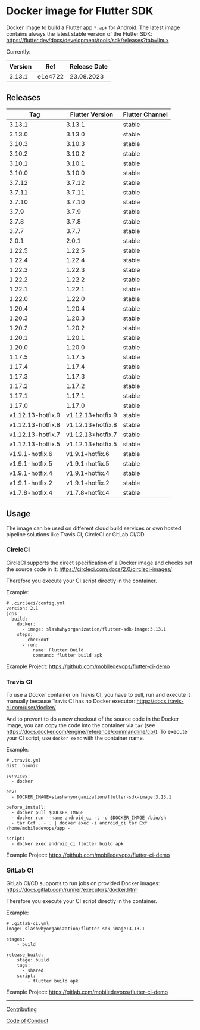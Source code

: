 # Docker image for Flutter SDK

Docker image to build a Flutter app `*.apk` for Android. The latest image contains always the latest stable version of the Flutter SDK: https://flutter.dev/docs/development/tools/sdk/releases?tab=linux

Currently:

| Version | Ref     | Release Date |
| ------- | ------- | ------------ |
| 3.13.1  | e1e4722 | 23.08.2023   |

## Releases

| Tag               | Flutter Version   | Flutter Channel |
| ----------------- | ----------------- | --------------- |
| 3.13.1            | 3.13.1            | stable          |
| 3.13.0            | 3.13.0            | stable          |
| 3.10.3            | 3.10.3            | stable          |
| 3.10.2            | 3.10.2            | stable          |
| 3.10.1            | 3.10.1            | stable          |
| 3.10.0            | 3.10.0            | stable          |
| 3.7.12            | 3.7.12            | stable          |
| 3.7.11            | 3.7.11            | stable          |
| 3.7.10            | 3.7.10            | stable          |
| 3.7.9             | 3.7.9             | stable          |
| 3.7.8             | 3.7.8             | stable          |
| 3.7.7             | 3.7.7             | stable          |
| 2.0.1             | 2.0.1             | stable          |
| 1.22.5            | 1.22.5            | stable          |
| 1.22.4            | 1.22.4            | stable          |
| 1.22.3            | 1.22.3            | stable          |
| 1.22.2            | 1.22.2            | stable          |
| 1.22.1            | 1.22.1            | stable          |
| 1.22.0            | 1.22.0            | stable          |
| 1.20.4            | 1.20.4            | stable          |
| 1.20.3            | 1.20.3            | stable          |
| 1.20.2            | 1.20.2            | stable          |
| 1.20.1            | 1.20.1            | stable          |
| 1.20.0            | 1.20.0            | stable          |
| 1.17.5            | 1.17.5            | stable          |
| 1.17.4            | 1.17.4            | stable          |
| 1.17.3            | 1.17.3            | stable          |
| 1.17.2            | 1.17.2            | stable          |
| 1.17.1            | 1.17.1            | stable          |
| 1.17.0            | 1.17.0            | stable          |
| v1.12.13-hotfix.9 | v1.12.13+hotfix.9 | stable          |
| v1.12.13-hotfix.8 | v1.12.13+hotfix.8 | stable          |
| v1.12.13-hotfix.7 | v1.12.13+hotfix.7 | stable          |
| v1.12.13-hotfix.5 | v1.12.13+hotfix.5 | stable          |
| v1.9.1-hotfix.6   | v1.9.1+hotfix.6   | stable          |
| v1.9.1-hotfix.5   | v1.9.1+hotfix.5   | stable          |
| v1.9.1-hotfix.4   | v1.9.1+hotfix.4   | stable          |
| v1.9.1-hotfix.2   | v1.9.1+hotfix.2   | stable          |
| v1.7.8-hotfix.4   | v1.7.8+hotfix.4   | stable          |

## Usage

The image can be used on different cloud build services or own hosted pipeline solutions like Travis CI, CircleCI or GitLab CI/CD.

### CircleCI

CircleCI supports the direct specification of a Docker image and checks out the source code in it: https://circleci.com/docs/2.0/circleci-images/

Therefore you execute your CI script directly in the container.

Example:

```
# .circleci/config.yml
version: 2.1
jobs:
  build:
    docker:
      - image: slashwhyorganization/flutter-sdk-image:3.13.1
    steps:
      - checkout
      - run:
          name: Flutter Build
          command: flutter build apk
```

Example Project: https://github.com/mobiledevops/flutter-ci-demo

### Travis CI

To use a Docker container on Travis CI, you have to pull, run and execute it manually because Travis CI has no Docker executor: https://docs.travis-ci.com/user/docker/

And to prevent to do a new checkout of the source code in the Docker image, you can copy the code into the container via `tar` (see https://docs.docker.com/engine/reference/commandline/cp/).
To execute your CI script, use `docker exec` with the container name.

Example:

```
# .travis.yml
dist: bionic

services:
  - docker

env:
  - DOCKER_IMAGE=slashwhyorganization/flutter-sdk-image:3.13.1

before_install:
  - docker pull $DOCKER_IMAGE
  - docker run --name android_ci -t -d $DOCKER_IMAGE /bin/sh
  - tar Ccf . - . | docker exec -i android_ci tar Cxf /home/mobiledevops/app -

script:
  - docker exec android_ci flutter build apk
```

Example Project: https://github.com/mobiledevops/flutter-ci-demo

### GitLab CI

GitLab CI/CD supports to run jobs on provided Docker images: https://docs.gitlab.com/runner/executors/docker.html

Therefore you execute your CI script directly in the container.

Example:

```
# .gitlab-ci.yml
image: slashwhyorganization/flutter-sdk-image:3.13.1

stages:
    - build

release_build:
    stage: build
    tags:
      - shared
    script:
        - flutter build apk
```

Example Project: https://gitlab.com/mobiledevops/flutter-ci-demo

---

[Contributing](.github/CONTRIBUTING.md)

[Code of Conduct](.github/CODE_OF_CONDUCT.md)
